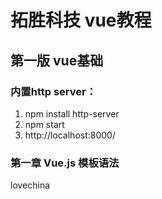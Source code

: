 # 拓胜科技 vue教程
## 第一版 vue基础
### 内置http server：
1. npm install http-server
1. npm start
1. http://localhost:8000/

### 第一章 Vue.js 模板语法
lovechina 
